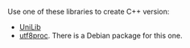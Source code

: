 Use one of these libraries to create C++ version:
- [UniLib](https://github.com/ufal/unilib)
- [utf8proc](https://github.com/JuliaStrings/utf8proc). There is a Debian package for this one.
